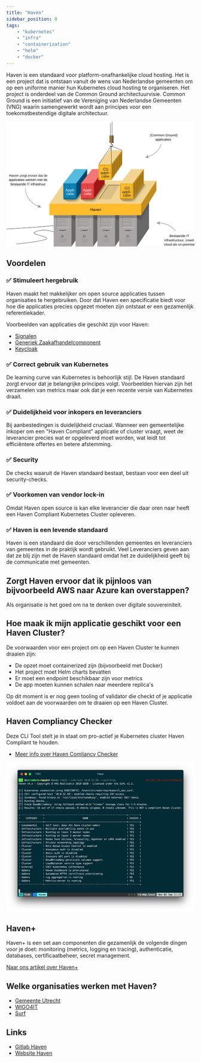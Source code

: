 ```yaml
---
title: "Haven"
sidebar_position: 0
tags:
    - "kubernetes"
    - "infra"
    - "containerization"
    - "helm"
    - "docker"
---
```


Haven is een standaard voor platform-onafhankelijke cloud hosting. Het is een project dat is ontstaan vanuit de wens van Nederlandse gemeenten om op een uniforme manier hun Kubernetes cloud hosting te organiseren. Het project is onderdeel van de Common Ground architectuurvisie. Common Ground is een initiatief van de Vereniging van Nederlandse Gemeenten (VNG) waarin samengewerkt wordt aan principes voor een toekomstbestendige digitale architectuur.

![Haven](./img/haven_overview.svg)

## Voordelen

### ✅ Stimuleert hergebruik
Haven maakt het makkelijker om open source applicaties tussen organisaties te hergebruiken. Door dat Haven een specificatie biedt voor hoe die applicaties precies opgezet moeten zijn ontstaat er een gezamenlijk referentiekader.

Voorbeelden van applicaties die geschikt zijn voor Haven:
- [Signalen](https://github.com/signalen)
- [Generiek Zaakafhandelcomponent](https://github.com/generiekzaakafhandelcomponent) 
- [Keycloak](https://github.com/keycloak/keycloak)

### ✅ Correct gebruik van Kubernetes
De learning curve van Kubernetes is behoorlijk stijl. De Haven standaard zorgt ervoor dat je belangrijke principes volgt. Voorbeelden hiervan zijn het verzamelen van metrics maar ook dat je een recente versie van Kubernetes draait.

### ✅ Duidelijkheid voor inkopers en leveranciers
Bij aanbestedingen is duidelijkheid cruciaal. Wanneer een gemeentelijke inkoper om een "Haven Compliant" applicatie of cluster vraagt, weet de leverancier precies wat er opgeleverd moet worden, wat leidt tot efficiëntere offertes en betere afstemming.

### ✅ Security
De checks waaruit de Haven standaard bestaat, bestaan voor een deel uit security-checks. 

### ✅ Voorkomen van vendor lock-in
Omdat Haven open source is kan elke leverancier die daar oren naar heeft een Haven Compliant Kubernetes Cluster opleveren. 

### ✅ Haven is een levende standaard
Haven is een standaard die door verschillenden gemeentes en leveranciers van gemeentes in de praktijk wordt gebruikt. Veel Leveranciers geven aan dat ze blij zijn met de Haven standaard omdat het ze duidelijkheid geeft bij de communicatie met gemeenten. 

## Zorgt Haven ervoor dat ik pijnloos van bijvoorbeeld AWS naar Azure kan overstappen?
Als organisatie is het goed om na te denken over digitale souvereiniteit.

## Hoe maak ik mijn applicatie geschikt voor een Haven Cluster?
De voorwaarden voor een project om op een Haven Cluster te kunnen draaien zijn:

- De opzet moet containerized zijn (bijvoorbeeld met Docker)
- Het project moet Helm charts bevatten
- Er moet een endpoint beschikbaar zijn voor metrics
- De app moeten kunnen schalen naar meerdere replica's

Op dit moment is er nog geen tooling of validator die checkt of je applicatie voldoet aan de voorwaarden om te draaien op een Haven Cluster.

## Haven Compliancy Checker
Deze CLI Tool stelt je in staat om pro-actief je Kubernetes cluster Haven Compliant te houden.

- [Meer info over Haven Comliancy Checker](./haven-compliancy-checker)

![Sreenshot FSC Policy Builder](./img/schermafbeelding-compliancy-checker.png)


## Haven+
Haven+ is een set aan componenten die gezamenlijk de volgende dingen voor je doet: monitoring (metrics, logging en tracing), authenticatie, databases, certificaatbeheer, secret management.

[Naar ons artikel over Haven+](./haven-plus.md)

## Welke organisaties werken met Haven?

- [Gemeente Utrecht](https://utrecht.nl)
- [WIGO4IT](https://www.wigo4it.nl/nieuws/haven-compliancy-bij-wigo4it/)
- [Surf](https://www.surf.nl/files/2024-10/surf-cloud-sourcing-strategie.pdf)

## Links
- [Gitlab Haven](https://gitlab.com/commonground/haven/haven)
- [Website Haven](https://haven.commonground.nl/)